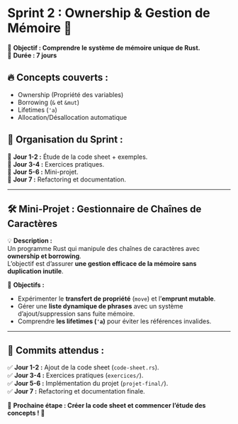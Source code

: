 # Sprint 2 : Ownership & Gestion de Mémoire 🚀

📌 **Objectif : Comprendre le système de mémoire unique de Rust.**  
📌 **Durée : 7 jours**

## 🔥 Concepts couverts :

- Ownership (Propriété des variables)
- Borrowing (`&` et `&mut`)
- Lifetimes (`'a`)
- Allocation/Désallocation automatique

## 📂 Organisation du Sprint :

📌 **Jour 1-2 :** Étude de la code sheet + exemples.  
📌 **Jour 3-4 :** Exercices pratiques.  
📌 **Jour 5-6 :** Mini-projet.  
📌 **Jour 7 :** Refactoring et documentation.

---

## 🛠️ **Mini-Projet : Gestionnaire de Chaînes de Caractères**

💡 **Description :**  
Un programme Rust qui manipule des chaînes de caractères avec **ownership et borrowing**.  
L’objectif est d’assurer **une gestion efficace de la mémoire sans duplication inutile**.

📌 **Objectifs :**

- Expérimenter le **transfert de propriété** (`move`) et l’**emprunt mutable**.
- Gérer une **liste dynamique de phrases** avec un système d’ajout/suppression sans fuite mémoire.
- Comprendre **les lifetimes (`'a`)** pour éviter les références invalides.

---

## 📌 Commits attendus :

✅ **Jour 1-2 :** Ajout de la code sheet (`code-sheet.rs`).  
✅ **Jour 3-4 :** Exercices pratiques (`exercices/`).  
✅ **Jour 5-6 :** Implémentation du projet (`projet-final/`).  
✅ **Jour 7 :** Refactoring et documentation finale.

📌 **Prochaine étape : Créer la code sheet et commencer l’étude des concepts ! 🚀**
